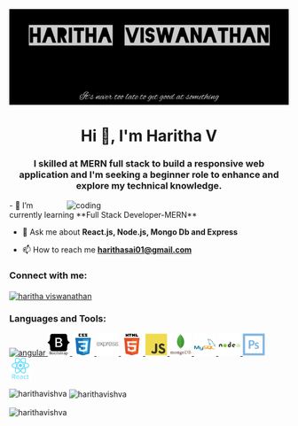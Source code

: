 <img align="center" alt="coding" width="1000" src="https://github.com/harithavishva/HarithaBGIMAGE/blob/main/Captureee.PNG">

<h1 align="center">Hi 👋, I'm Haritha V</h1>
<h3 align="center">I skilled at MERN full stack to build a responsive web application and I'm seeking a beginner role to enhance and explore my technical knowledge.</h3>
<img align="right" alt="coding" width="400" src="https://media.tenor.com/S59bPkT0pqcAAAAC/programming.gif">
- 🌱 I’m currently learning **Full Stack Developer-MERN**

- 💬 Ask me about **React.js, Node.js, Mongo Db and Express**

- 📫 How to reach me **harithasai01@gmail.com**

<h3 align="left">Connect with me:</h3>
<p align="left">
<a href="https://linkedin.com/in/haritha viswanathan" target="blank"><img align="center" src="https://raw.githubusercontent.com/rahuldkjain/github-profile-readme-generator/master/src/images/icons/Social/linked-in-alt.svg" alt="haritha viswanathan" height="30" width="40" /></a>
</p>

<h3 align="left">Languages and Tools:</h3>
<p align="left"> <a href="https://angular.io" target="_blank" rel="noreferrer"> <img src="https://angular.io/assets/images/logos/angular/angular.svg" alt="angular" width="40" height="40"/> </a> <a href="https://getbootstrap.com" target="_blank" rel="noreferrer"> <img src="https://raw.githubusercontent.com/devicons/devicon/master/icons/bootstrap/bootstrap-plain-wordmark.svg" alt="bootstrap" width="40" height="40"/> </a> <a href="https://www.w3schools.com/css/" target="_blank" rel="noreferrer"> <img src="https://raw.githubusercontent.com/devicons/devicon/master/icons/css3/css3-original-wordmark.svg" alt="css3" width="40" height="40"/> </a> <a href="https://expressjs.com" target="_blank" rel="noreferrer"> <img src="https://raw.githubusercontent.com/devicons/devicon/master/icons/express/express-original-wordmark.svg" alt="express" width="40" height="40"/> </a> <a href="https://www.w3.org/html/" target="_blank" rel="noreferrer"> <img src="https://raw.githubusercontent.com/devicons/devicon/master/icons/html5/html5-original-wordmark.svg" alt="html5" width="40" height="40"/> </a> <a href="https://developer.mozilla.org/en-US/docs/Web/JavaScript" target="_blank" rel="noreferrer"> <img src="https://raw.githubusercontent.com/devicons/devicon/master/icons/javascript/javascript-original.svg" alt="javascript" width="40" height="40"/> </a> <a href="https://www.mongodb.com/" target="_blank" rel="noreferrer"> <img src="https://raw.githubusercontent.com/devicons/devicon/master/icons/mongodb/mongodb-original-wordmark.svg" alt="mongodb" width="40" height="40"/> </a> <a href="https://www.mysql.com/" target="_blank" rel="noreferrer"> <img src="https://raw.githubusercontent.com/devicons/devicon/master/icons/mysql/mysql-original-wordmark.svg" alt="mysql" width="40" height="40"/> </a> <a href="https://nodejs.org" target="_blank" rel="noreferrer"> <img src="https://raw.githubusercontent.com/devicons/devicon/master/icons/nodejs/nodejs-original-wordmark.svg" alt="nodejs" width="40" height="40"/> </a> <a href="https://www.photoshop.com/en" target="_blank" rel="noreferrer"> <img src="https://raw.githubusercontent.com/devicons/devicon/master/icons/photoshop/photoshop-line.svg" alt="photoshop" width="40" height="40"/> </a> <a href="https://reactjs.org/" target="_blank" rel="noreferrer"> <img src="https://raw.githubusercontent.com/devicons/devicon/master/icons/react/react-original-wordmark.svg" alt="react" width="40" height="40"/> </a> </p>

<p><img align="left" src="https://github-readme-stats.vercel.app/api/top-langs?username=harithavishva&show_icons=true&locale=en&layout=compact" alt="harithavishva" /></p>

<p>&nbsp;<img align="center" src="https://github-readme-stats.vercel.app/api?username=harithavishva&show_icons=true&locale=en" alt="harithavishva" /></p>

<p><img align="center" src="https://github-readme-streak-stats.herokuapp.com/?user=harithavishva&" alt="harithavishva" /></p>

